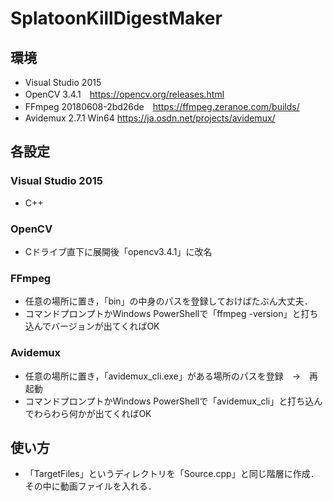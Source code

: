 # SplatoonKillDigestMaker

## 環境
- Visual Studio 2015
- OpenCV 3.4.1　https://opencv.org/releases.html
- FFmpeg 20180608-2bd26de　https://ffmpeg.zeranoe.com/builds/
- Avidemux 2.7.1 Win64 https://ja.osdn.net/projects/avidemux/

## 各設定
### Visual Studio 2015
- C++
### OpenCV
- Cドライブ直下に展開後「opencv3.4.1」に改名
### FFmpeg
- 任意の場所に置き，「bin」の中身のパスを登録しておけばたぶん大丈夫．
- コマンドプロンプトかWindows PowerShellで「ffmpeg -version」と打ち込んでバージョンが出てくればOK
### Avidemux
- 任意の場所に置き，「avidemux_cli.exe」がある場所のパスを登録　→　再起動
- コマンドプロンプトかWindows PowerShellで「avidemux_cli」と打ち込んでわらわら何かが出てくればOK

## 使い方
- 「TargetFiles」というディレクトリを「Source.cpp」と同じ階層に作成．その中に動画ファイルを入れる．
